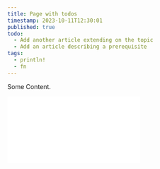 ```yaml
---
title: Page with todos
timestamp: 2023-10-11T12:30:01
published: true
todo:
  - Add another article extending on the topic
  - Add an article describing a prerequisite
tags:
  - println!
  - fn
---
```


Some Content.

![](examples/hello_world.rs)
